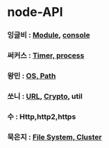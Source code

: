 # node-API

### 잉글비 : [Module](https://github.com/codesquad-be-nodejs-study/codesquad-node-API/blob/master/module.md), [console](https://github.com/codesquad-be-nodejs-study/codesquad-node-API/blob/master/console.md)

### 써커스 : [Timer, process](https://github.com/codesquad-be-nodejs-study/codesquad-node-API/blob/master/TimerProcess.md)

### 왕민 : [OS, Path](https://github.com/codesquad-be-nodejs-study/codesquad-node-API/blob/master/OsAndPath.md)

### 쏘니 : [URL](https://github.com/codesquad-be-nodejs-study/codesquad-node-API/blob/master/url.md), [Crypto](https://github.com/codesquad-be-nodejs-study/codesquad-node-API/blob/master/crypto.md), util

### 수 : Http,http2,https

### 묵은지 : [File System, Cluster](https://github.com/codesquad-be-nodejs-study/codesquad-node-API/blob/master/fs_cluster_module.md)

